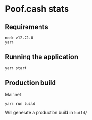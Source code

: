 # Poof.cash stats

## Requirements

```
node v12.22.0
yarn
```

## Running the application

```
yarn start
```

## Production build

Mainnet

```
yarn run build
```

Will generate a production build in `build/`
